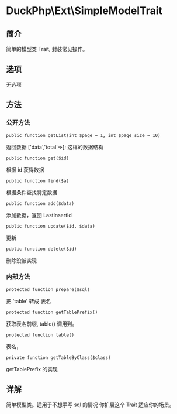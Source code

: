 # DuckPhp\Ext\SimpleModelTrait

## 简介

简单的模型类 Trait, 封装常见操作。

## 选项

无选项

## 方法
### 公开方法

    public function getList(int $page = 1, int $page_size = 10)

返回数据 ['data','total'=>]; 这样的数据结构

    public function get($id)
根据 id 获得数据

    public function find($a)
根据条件查找特定数据

    public function add($data)
添加数据，返回 LastInsertId

    public function update($id, $data)
更新

    public function delete($id)
删除没被实现

### 内部方法
    protected function prepare($sql)
把  'table' 转成 表名

    protected function getTablePrefix()
获取表名前缀, table() 调用到。

    protected function table()
表名，

    private function getTableByClass($class)
getTablePrefix 的实现

## 详解

简单模型类。适用于不想手写 sql 的情况
你扩展这个  Trait 适应你的场景。
